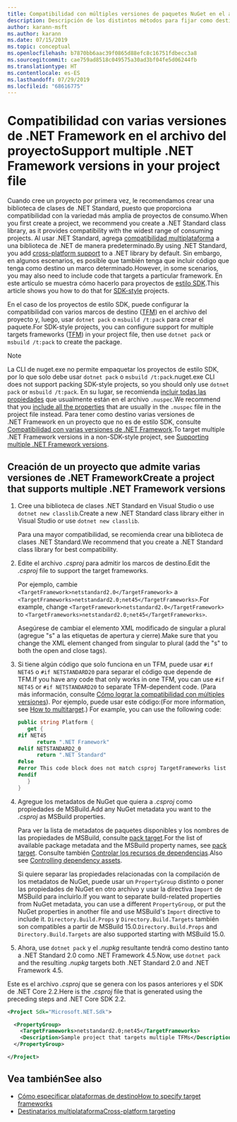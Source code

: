 ```yaml
---
title: Compatibilidad con múltiples versiones de paquetes NuGet en el archivo del proyecto
description: Descripción de los distintos métodos para fijar como destino varias versiones de .NET Framework desde un único paquete de NuGet.
author: karann-msft
ms.author: karann
ms.date: 07/15/2019
ms.topic: conceptual
ms.openlocfilehash: b7870bb6aac39f0865d88efc8c16751fdbecc3a8
ms.sourcegitcommit: cae759ad8518c049575a30ad3bf04fe5d06244fb
ms.translationtype: HT
ms.contentlocale: es-ES
ms.lasthandoff: 07/29/2019
ms.locfileid: "68616775"
---
```

# <a name="support-multiple-net-framework-versions-in-your-project-file"></a><span data-ttu-id="26d80-103">Compatibilidad con varias versiones de .NET Framework en el archivo del proyecto</span><span class="sxs-lookup"><span data-stu-id="26d80-103">Support multiple .NET Framework versions in your project file</span></span>

<span data-ttu-id="26d80-104">Cuando cree un proyecto por primera vez, le recomendamos crear una biblioteca de clases de .NET Standard, puesto que proporciona compatibilidad con la variedad más amplia de proyectos de consumo.</span><span class="sxs-lookup"><span data-stu-id="26d80-104">When you first create a project, we recommend you create a .NET Standard class library, as it provides compatibility with the widest range of consuming projects.</span></span> <span data-ttu-id="26d80-105">Al usar .NET Standard, agrega [compatibilidad multiplataforma](/dotnet/standard/library-guidance/cross-platform-targeting) a una biblioteca de .NET de manera predeterminado.</span><span class="sxs-lookup"><span data-stu-id="26d80-105">By using .NET Standard, you add [cross-platform support](/dotnet/standard/library-guidance/cross-platform-targeting) to a .NET library by default.</span></span> <span data-ttu-id="26d80-106">Sin embargo, en algunos escenarios, es posible que también tenga que incluir código que tenga como destino un marco determinado.</span><span class="sxs-lookup"><span data-stu-id="26d80-106">However, in some scenarios, you may also need to include code that targets a particular framework.</span></span> <span data-ttu-id="26d80-107">En este artículo se muestra cómo hacerlo para proyectos de [estilo SDK](../resources/check-project-format.md).</span><span class="sxs-lookup"><span data-stu-id="26d80-107">This article shows you how to do that for [SDK-style](../resources/check-project-format.md) projects.</span></span>

<span data-ttu-id="26d80-108">En el caso de los proyectos de estilo SDK, puede configurar la compatibilidad con varios marcos de destino ([TFM](/dotnet/standard/frameworks)) en el archivo del proyecto y, luego, usar `dotnet pack` o `msbuild /t:pack` para crear el paquete.</span><span class="sxs-lookup"><span data-stu-id="26d80-108">For SDK-style projects, you can configure support for multiple targets frameworks ([TFM](/dotnet/standard/frameworks)) in your project file, then use `dotnet pack` or `msbuild /t:pack` to create the package.</span></span>

> [!NOTE]
> <span data-ttu-id="26d80-109">La CLI de nuget.exe no permite empaquetar los proyectos de estilo SDK, por lo que solo debe usar `dotnet pack` o `msbuild /t:pack`.</span><span class="sxs-lookup"><span data-stu-id="26d80-109">nuget.exe CLI does not support packing SDK-style projects, so you should only use `dotnet pack` or `msbuild /t:pack`.</span></span> <span data-ttu-id="26d80-110">En su lugar, se recomienda [incluir todas las propiedades](../reference/msbuild-targets.md#pack-target) que usualmente están en el archivo `.nuspec`.</span><span class="sxs-lookup"><span data-stu-id="26d80-110">We recommend that you [include all the properties](../reference/msbuild-targets.md#pack-target) that are usually in the `.nuspec` file in the project file instead.</span></span> <span data-ttu-id="26d80-111">Para tener como destino varias versiones de .NET Framework en un proyecto que no es de estilo SDK, consulte [Compatibilidad con varias versiones de .NET Framework](supporting-multiple-target-frameworks.md).</span><span class="sxs-lookup"><span data-stu-id="26d80-111">To target multiple .NET Framework versions in a non-SDK-style project, see [Supporting multiple .NET Framework versions](supporting-multiple-target-frameworks.md).</span></span>

## <a name="create-a-project-that-supports-multiple-net-framework-versions"></a><span data-ttu-id="26d80-112">Creación de un proyecto que admite varias versiones de .NET Framework</span><span class="sxs-lookup"><span data-stu-id="26d80-112">Create a project that supports multiple .NET Framework versions</span></span>

1. <span data-ttu-id="26d80-113">Cree una biblioteca de clases .NET Standard en Visual Studio o use `dotnet new classlib`.</span><span class="sxs-lookup"><span data-stu-id="26d80-113">Create a new .NET Standard class library either in Visual Studio or use `dotnet new classlib`.</span></span>

   <span data-ttu-id="26d80-114">Para una mayor compatibilidad, se recomienda crear una biblioteca de clases .NET Standard.</span><span class="sxs-lookup"><span data-stu-id="26d80-114">We recommend that you create a .NET Standard class library for best compatibility.</span></span>

2. <span data-ttu-id="26d80-115">Edite el archivo *.csproj* para admitir los marcos de destino.</span><span class="sxs-lookup"><span data-stu-id="26d80-115">Edit the *.csproj* file to support the target frameworks.</span></span>

   <span data-ttu-id="26d80-116">Por ejemplo, cambie `<TargetFramework>netstandard2.0</TargetFramework>` a `<TargetFrameworks>netstandard2.0;net45</TargetFrameworks>`.</span><span class="sxs-lookup"><span data-stu-id="26d80-116">For example, change `<TargetFramework>netstandard2.0</TargetFramework>` to `<TargetFrameworks>netstandard2.0;net45</TargetFrameworks>`.</span></span>

   <span data-ttu-id="26d80-117">Asegúrese de cambiar el elemento XML modificado de singular a plural (agregue "s" a las etiquetas de apertura y cierre).</span><span class="sxs-lookup"><span data-stu-id="26d80-117">Make sure that you change the XML element changed from singular to plural (add the "s" to both the open and close tags).</span></span>

3. <span data-ttu-id="26d80-118">Si tiene algún código que solo funciona en un TFM, puede usar `#if NET45` o `#if NETSTANDARD20` para separar el código que depende de TFM.</span><span class="sxs-lookup"><span data-stu-id="26d80-118">If you have any code that only works in one TFM, you can use `#if NET45` or `#if NETSTANDARD20` to separate TFM-dependent code.</span></span> <span data-ttu-id="26d80-119">(Para más información, consulte [Cómo lograr la compatibilidad con múltiples versiones](/dotnet/core/tutorials/libraries#how-to-multitarget)). Por ejemplo, puede usar este código:</span><span class="sxs-lookup"><span data-stu-id="26d80-119">(For more information, see [How to multitarget](/dotnet/core/tutorials/libraries#how-to-multitarget).) For example, you can use the following code:</span></span>

   ```csharp
   public string Platform {
      get {
   #if NET45
         return ".NET Framework"
   #elif NETSTANDARD2_0
         return ".NET Standard"
   #else
   #error This code block does not match csproj TargetFrameworks list
   #endif
      }
   }
   ```

4. <span data-ttu-id="26d80-120">Agregue los metadatos de NuGet que quiera a *.csproj* como propiedades de MSBuild.</span><span class="sxs-lookup"><span data-stu-id="26d80-120">Add any NuGet metadata you want to the *.csproj* as MSBuild properties.</span></span>

   <span data-ttu-id="26d80-121">Para ver la lista de metadatos de paquetes disponibles y los nombres de las propiedades de MSBuild, consulte [pack target](../reference/msbuild-targets.md#pack-target).</span><span class="sxs-lookup"><span data-stu-id="26d80-121">For the list of available package metadata and the MSBuild property names, see [pack target](../reference/msbuild-targets.md#pack-target).</span></span> <span data-ttu-id="26d80-122">Consulte también [Controlar los recursos de dependencias](../consume-packages/package-references-in-project-files.md#controlling-dependency-assets).</span><span class="sxs-lookup"><span data-stu-id="26d80-122">Also see [Controlling dependency assets](../consume-packages/package-references-in-project-files.md#controlling-dependency-assets).</span></span>

   <span data-ttu-id="26d80-123">Si quiere separar las propiedades relacionadas con la compilación de los metadatos de NuGet, puede usar un `PropertyGroup` distinto o poner las propiedades de NuGet en otro archivo y usar la directiva `Import` de MSBuild para incluirlo.</span><span class="sxs-lookup"><span data-stu-id="26d80-123">If you want to separate build-related properties from NuGet metadata, you can use a different `PropertyGroup`, or put the NuGet properties in another file and use MSBuild's `Import` directive to include it.</span></span> <span data-ttu-id="26d80-124">`Directory.Build.Props` y `Directory.Build.Targets` también son compatibles a partir de MSBuild 15.0.</span><span class="sxs-lookup"><span data-stu-id="26d80-124">`Directory.Build.Props` and `Directory.Build.Targets` are also supported starting with MSBuild 15.0.</span></span>

5. <span data-ttu-id="26d80-125">Ahora, use `dotnet pack` y el *.nupkg* resultante tendrá como destino tanto a .NET Standard 2.0 como .NET Framework 4.5.</span><span class="sxs-lookup"><span data-stu-id="26d80-125">Now, use `dotnet pack` and the resulting *.nupkg* targets both .NET Standard 2.0 and .NET Framework 4.5.</span></span>

<span data-ttu-id="26d80-126">Este es el archivo *.csproj* que se genera con los pasos anteriores y el SDK de .NET Core 2.2.</span><span class="sxs-lookup"><span data-stu-id="26d80-126">Here is the *.csproj* file that is generated using the preceding steps and .NET Core SDK 2.2.</span></span>

```xml
<Project Sdk="Microsoft.NET.Sdk">

  <PropertyGroup>
    <TargetFrameworks>netstandard2.0;net45</TargetFrameworks>
    <Description>Sample project that targets multiple TFMs</Description>
  </PropertyGroup>

</Project>
```

## <a name="see-also"></a><span data-ttu-id="26d80-127">Vea también</span><span class="sxs-lookup"><span data-stu-id="26d80-127">See also</span></span>

* [<span data-ttu-id="26d80-128">Cómo especificar plataformas de destino</span><span class="sxs-lookup"><span data-stu-id="26d80-128">How to specify target frameworks</span></span>](/dotnet/standard/frameworks#how-to-specify-target-frameworks)
* [<span data-ttu-id="26d80-129">Destinatarios multiplataforma</span><span class="sxs-lookup"><span data-stu-id="26d80-129">Cross-platform targeting</span></span>](/dotnet/standard/library-guidance/cross-platform-targeting)
